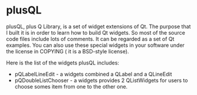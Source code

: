 plusQL
======

plusQL, plus Q Library, is a set of widget extensions of Qt. The purpose 
that I built it is in order to learn how to build Qt widgets. So most of 
the source code files include lots of comments. It can be regarded as a set
of Qt examples. You can also use these special widgets in your software 
under the license in COPYING ( it is a BSD-style license).

Here is the list of the widgets plusQL includes:
 - pQLabelLineEdit - a widgets combined a QLabel and a QLineEdit
 - pQDoubleListChooser - a widgets provides 2 QListWidgets for users to 
 	choose somes item from one to the other one.

